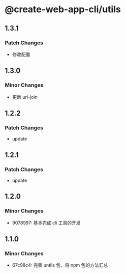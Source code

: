 # @create-web-app-cli/utils

## 1.3.1

### Patch Changes

- 修改配置

## 1.3.0

### Minor Changes

- 更新 url-join

## 1.2.2

### Patch Changes

- update

## 1.2.1

### Patch Changes

- update

## 1.2.0

### Minor Changes

- 9078997: 基本完成 cli 工具的开发

## 1.1.0

### Minor Changes

- 67c98c4: 完善 untils 包，将 npm 包的方法汇总
